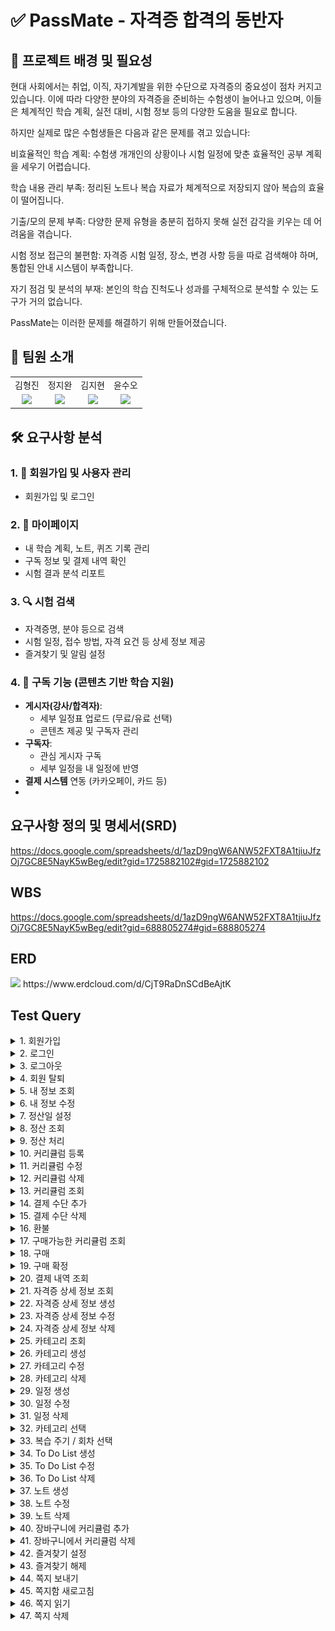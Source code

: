 # ✅ PassMate - 자격증 합격의 동반자

## 📌 프로젝트 배경 및 필요성
현대 사회에서는 취업, 이직, 자기계발을 위한 수단으로 자격증의 중요성이 점차 커지고 있습니다. 이에 따라 다양한 분야의 자격증을 준비하는 수험생이 늘어나고 있으며, 이들은 체계적인 학습 계획, 실전 대비, 시험 정보 등의 다양한 도움을 필요로 합니다.

하지만 실제로 많은 수험생들은 다음과 같은 문제를 겪고 있습니다:

비효율적인 학습 계획: 수험생 개개인의 상황이나 시험 일정에 맞춘 효율적인 공부 계획을 세우기 어렵습니다.

학습 내용 관리 부족: 정리된 노트나 복습 자료가 체계적으로 저장되지 않아 복습의 효율이 떨어집니다.

기출/모의 문제 부족: 다양한 문제 유형을 충분히 접하지 못해 실전 감각을 키우는 데 어려움을 겪습니다.

시험 정보 접근의 불편함: 자격증 시험 일정, 장소, 변경 사항 등을 따로 검색해야 하며, 통합된 안내 시스템이 부족합니다.

자기 점검 및 분석의 부재: 본인의 학습 진척도나 성과를 구체적으로 분석할 수 있는 도구가 거의 없습니다.

PassMate는 이러한 문제를 해결하기 위해 만들어졌습니다.

## 👥 팀원 소개
<table>
    <tr>
    <td align="center"> 김형진</td>
    <td align="center"> 정지완</td>
    <td align="center"> 김지현</td>
    <td align="center"> 윤수오</td>
  </tr>
  <tr>
    <td align="center"><a href="https://github.com/JeaPple" target="_blank"><img src="https://img.shields.io/badge/GitHub-181717?style=flat-square&logo=github&logoColor=white"/></a>
    </td>
    <td align="center"><a href="https://github.com/FOJF" target="_blank"><img src="https://img.shields.io/badge/GitHub-181717?style=flat-square&logo=github&logoColor=white"/></a>
    </td>
    <td align="center"><a href="https://github.com/Jihyeon0804" target="_blank"><img src="https://img.shields.io/badge/GitHub-181717?style=flat-square&logo=github&logoColor=white"/></a> 
    </td>
    <td align="center"><a href="https://github.com/SuOhYoon" target="_blank"><img src="https://img.shields.io/badge/GitHub-181717?style=flat-square&logo=github&logoColor=white"/></a>
    </td>
  </tr>
</table>

## 🛠 요구사항 분석 

### 1. 👤 회원가입 및 사용자 관리
- 회원가입 및 로그인

### 2. 🙋 마이페이지
- 내 학습 계획, 노트, 퀴즈 기록 관리
- 구독 정보 및 결제 내역 확인
- 시험 결과 분석 리포트

### 3. 🔍 시험 검색
- 자격증명, 분야 등으로 검색
- 시험 일정, 접수 방법, 자격 요건 등 상세 정보 제공
- 즐겨찾기 및 알림 설정

### 4. 🔔 구독 기능 (콘텐츠 기반 학습 지원)
- **게시자(강사/합격자)**:
  - 세부 일정표 업로드 (무료/유료 선택)
  - 콘텐츠 제공 및 구독자 관리
- **구독자**:
  - 관심 게시자 구독
  - 세부 일정을 내 일정에 반영
- **결제 시스템** 연동 (카카오페이, 카드 등)
- 
## 요구사항 정의 및 명세서(SRD)
https://docs.google.com/spreadsheets/d/1azD9ngW6ANW52FXT8A1tjiuJfzOj7GC8E5NayK5wBeg/edit?gid=1725882102#gid=1725882102
## WBS
https://docs.google.com/spreadsheets/d/1azD9ngW6ANW52FXT8A1tjiuJfzOj7GC8E5NayK5wBeg/edit?gid=688805274#gid=688805274
## ERD
<img src="https://github.com/user-attachments/assets/6542dcdf-0ea8-4090-bc7c-f7163ef0e6c4">
https://www.erdcloud.com/d/CjT9RaDnSCdBeAjtK

## Test Query
<details>
  <summary>1. 회원가입</summary>
</details>
<details>
  <summary>2. 로그인</summary>
</details>
<details>
  <summary>3. 로그아웃</summary>
</details>
<details>
  <summary>4. 회원 탈퇴</summary>
</details>
<details>
  <summary>5. 내 정보 조회</summary>
    <img width=700 src="https://github.com/user-attachments/assets/1f33cedf-ad52-41cd-be79-e0b0fa2f9221">
    <img width=800 src="https://github.com/user-attachments/assets/83284145-b9e6-4514-b7dd-5f24d06c5b13">
</details>
<details>
  <summary>6. 내 정보 수정</summary>
    <img width=700 src="https://github.com/user-attachments/assets/3364f673-022a-48c9-beef-9561510e14b3">
    <img width=800 src="https://github.com/user-attachments/assets/67a54979-78a2-4570-b554-3105f775fb97">
</details>
<details>
  <summary>7. 정산일 설정</summary>
    <img width=800 src="https://github.com/user-attachments/assets/7c3e03fa-0711-4828-9051-c73b41090178">
    <img width=800 src="https://github.com/user-attachments/assets/75430c4c-f2a6-40c4-a540-93bec6151d75">
</details>
<details>
  <summary>8. 정산 조회</summary>
    <img width=800 src="https://github.com/user-attachments/assets/76427e65-de72-41e5-9efb-3caba149b8e2">
    <img width=800 src="https://github.com/user-attachments/assets/3cbd738e-9c88-4d09-bed5-1893f9113fe7">
</details>
<details>
  <summary>9. 정산 처리</summary>
    <img width=800 src="https://github.com/user-attachments/assets/d0f75016-1415-4d92-8c1e-38734dd3127b">
    <img width=800 src="https://github.com/user-attachments/assets/07692d63-9a11-4a74-9e82-b9e2f96408c8">
</details>
<details>
  <summary>10. 커리큘럼 등록</summary>
  <img width=1050 src="https://github.com/user-attachments/assets/89123429-849b-48c0-bb0f-74e76b52bc9e">  
</details>
<details>
  <summary>11. 커리큘럼 수정</summary>
  <img width=1050 src="https://github.com/user-attachments/assets/e4d900fe-6002-46da-8218-0746e735a7ea">  
</details>
<details>
  <summary>12. 커리큘럼 삭제</summary>
  <img width=1050 src="https://github.com/user-attachments/assets/a3789f59-59f5-49ed-bcbf-c9c2ad61d014">  
</details>
<details>
  <summary>13. 커리큘럼 조회</summary>
  <img width=1050 src="https://github.com/user-attachments/assets/c193ac66-2167-4cb9-8c77-d062181f9c0f">  
</details>
<details>
  <summary>14. 결제 수단 추가</summary>
  <img src="images/payment/1_결제 수단 추가.png">
</details>
<details>
  <summary>15. 결제 수단 삭제</summary>
  <img src="images/payment/2_결제 수단 삭제.png">
</details>
<details>
  <summary>16. 환불</summary>
  <br>구매내역 조회 (환불 가능 여부 포함)
  <br><img src="images/payment/3_환불가능여부 포함한 구매내역 조회.png">
  <br>환불처리
  <br><img src="images/payment/3_환불처리.png">
</details>
<details>
  <summary>17. 구매가능한 커리큘럼 조회</summary>
  <img src="images/payment/4_구매가능한커리큘럼조회.png">
</details>
<details>
  <summary>18. 구매</summary>
  <img src="images/payment/5_구매.png">
</details>
<details>
  <summary>19. 구매 확정</summary>
  <br>자동 구매 확정 처리 전
  <br><img src="images/payment/6_자동 구매 확정 처리 전.png">
  <br>자동 구매 확정 처리 후
  <br> <img src="images/payment/6_자동 구매 확정 처리 후.png">
  <br>수동 구매 확정 처리 후
  <br> <img src="images/payment/6_수동 구매 확정 처리 후.png">
</details>
<details>
  <summary>20. 결제 내역 조회</summary>
  <img src="images/payment/7_결제 내역 조회.png">
</details>
<details>
  <summary>21. 자격증 상세 정보 조회</summary>
  <img width="1050" alt="Image" src="https://github.com/user-attachments/assets/1e025b24-89b8-4f2a-8d63-48db3acc54ff" />
</details>
<details>
  <summary>22. 자격증 상세 정보 생성</summary>
  <img width="1050" alt="Image" src="https://github.com/user-attachments/assets/aa0b4308-8f43-4a77-9003-1f313cab1811" />
</details>
<details>
  <summary>23. 자격증 상세 정보 수정</summary>
  <img width="1050" alt="Image" src="https://github.com/user-attachments/assets/43ec2d01-4a17-4e14-8366-ea428dee7ddd" />
  <img width="1050" alt="Image" src="https://github.com/user-attachments/assets/5d56f7cd-ca0d-4ce1-ba4a-4f28b7de00c6" />
  <img width="1050" alt="Image" src="https://github.com/user-attachments/assets/dac157eb-6e2e-414c-b758-d5979bab9805" />
</details>
<details>
  <summary>24. 자격증 상세 정보 삭제</summary>
  <img width="1050" alt="Image" src="https://github.com/user-attachments/assets/224b7904-9d72-478f-bfcc-19a957828165" />
</details>
<details>
  <summary>25. 카테고리 조회</summary>
    <img width="1050" alt="Image" src="https://github.com/user-attachments/assets/d146fc08-ee53-4840-b1d7-8053e5bb9695" />
</details>
<details>
  <summary>26. 카테고리 생성</summary>
    <img width="1050" alt="Image" src="https://github.com/user-attachments/assets/e72f66bc-80c4-4521-a0fe-5e12cb1f1327" />
</details>
<details>
  <summary>27. 카테고리 수정</summary>
    <img width="1050" alt="Image" src="https://github.com/user-attachments/assets/2d7ee1da-b215-431d-b0f6-1b647fbb9d4e" />
</details>
<details>
  <summary>28. 카테고리 삭제</summary>
    <img width="1050" alt="Image" src="https://github.com/user-attachments/assets/26f8eace-62b2-422d-b016-8e6f1b7c2ac6" />
</details>
<details>
  <summary>29. 일정 생성</summary>
    <img width="765" alt="일정 생성" src="https://github.com/user-attachments/assets/e616b3e3-dca6-4da9-b3e2-3d67bccb671d" />
    <img width="1226" alt="일정 등록 프로시저" src="https://github.com/user-attachments/assets/98ebe52e-50a9-414a-8670-d690d60b1a40" />
</details>
<details>
  <summary>30. 일정 수정</summary>
    <img width="627" alt="일정 수정" src="https://github.com/user-attachments/assets/e788603e-ca61-452e-80ca-364d442cb8a3" />
</details>
<details>
  <summary>31. 일정 삭제</summary>
    <img width="522" alt="일정 삭제" src="https://github.com/user-attachments/assets/bca8c057-7142-4356-a745-012fa4470dd8" />
</details>
<details>
  <summary>32. 카테고리 선택</summary>
    <img width="797" alt="카테고리 상세 추가" src="https://github.com/user-attachments/assets/b4bf4536-4997-4fa8-aaee-2e74ec257073" />
</details>
<details>
  <summary>33. 복습 주기 / 회차 선택</summary>
    <img width="691" alt="복습 주기 등록" src="https://github.com/user-attachments/assets/957e2ab2-e7f3-4f99-b3c9-db58193e6d17" />
</details>
<details>
  <summary>34. To Do List 생성</summary>
    <img width="564" alt="할일 등록" src="https://github.com/user-attachments/assets/275bc846-55a0-497c-a9fc-91d3ce648e03" />
</details>
<details>
  <summary>35. To Do List 수정</summary>
    <img width="654" alt="스크린샷 2025-06-09 오전 12 21 02" src="https://github.com/user-attachments/assets/d51eb9b1-1a54-4f17-b913-552dc86c62a2" />
</details>
<details>
  <summary>36. To Do List 삭제</summary>
    <img width="414" alt="스크린샷 2025-06-09 오전 12 21 52" src="https://github.com/user-attachments/assets/33861377-4f84-4981-88db-c6f5ee4aa859" />
</details>
<details>
  <summary>37. 노트 생성</summary>
    <img width="685" alt="스크린샷 2025-06-09 오전 9 19 21" src="https://github.com/user-attachments/assets/03293543-9916-4fee-8cc0-7aa7cacfa769" />
</details>
<details>
  <summary>38. 노트 수정</summary>
    <img width="793" alt="스크린샷 2025-06-09 오전 9 20 13" src="https://github.com/user-attachments/assets/7ad1eb89-859b-4008-898a-3c9c0f20bc2c" />
</details>
<details>
  <summary>39. 노트 삭제</summary>
    <img width="776" alt="스크린샷 2025-06-09 오전 9 21 26" src="https://github.com/user-attachments/assets/20fbfdb3-4cbd-4331-a044-4fcf5560b1f8" />
</details>
<details>
  <summary>40. 장바구니에 커리큘럼 추가</summary>
  <img width=1050 src="https://github.com/user-attachments/assets/3dc350ea-c8f5-4eb7-8e9d-63915d5cbf5e">  
</details>
<details>
  <summary>41. 장바구니에서 커리큘럼 삭제</summary>
  <img width=1050 src="https://github.com/user-attachments/assets/86b78e73-ef83-4d3e-850e-40c2abebe9c9">  
</details>
<details>
  <summary>42. 즐겨찾기 설정</summary>
    <img width=800 src="https://github.com/user-attachments/assets/576b05ae-e430-4255-84e0-6f68195263aa">
    <img width=800 src="https://github.com/user-attachments/assets/b5ad1452-1de1-448a-a1cc-31ec2a7a2d47">
</details>
<details>
  <summary>43. 즐겨찾기 해제</summary>
    <img width=800 src="https://github.com/user-attachments/assets/c15424a1-aa57-4f47-a4a1-cca1443e1fe0">
    <img width=800 src="https://github.com/user-attachments/assets/65fc9219-b538-4086-8751-2aff804ed6ed">
</details>
<details>
  <summary>44. 쪽지 보내기</summary>
    <img width=800 src="https://github.com/user-attachments/assets/ff059368-6602-48e8-af0b-13496783c9ca">
    <img width=800 src="https://github.com/user-attachments/assets/f7ebb20c-586b-4830-97f4-6900ce7a3d1e">
</details>
<details>
  <summary>45. 쪽지함 새로고침</summary>
    <img width=800 src="https://github.com/user-attachments/assets/a8cc9c0e-415e-41e7-acd1-5e669d73362b">
    <img width=800 src="https://github.com/user-attachments/assets/9eeadf8a-abac-4cde-9b00-6908258cb93d">
</details>
<details>
  <summary>46. 쪽지 읽기</summary>
    <img width=800 src="https://github.com/user-attachments/assets/208d709b-d868-4eea-8c67-23b46049267e">
    <img width=800 src="https://github.com/user-attachments/assets/e9b2df96-679f-444a-9385-56acc6cb9b6c">
</details>
<details>
  <summary>47. 쪽지 삭제</summary>
    <img width=700 src="https://github.com/user-attachments/assets/09e4377c-40f5-4ddf-8dec-0273d22d87cf">
    <img width=800 src="https://github.com/user-attachments/assets/1a6bc304-f82e-4577-b400-295b336075f2">
</details>
